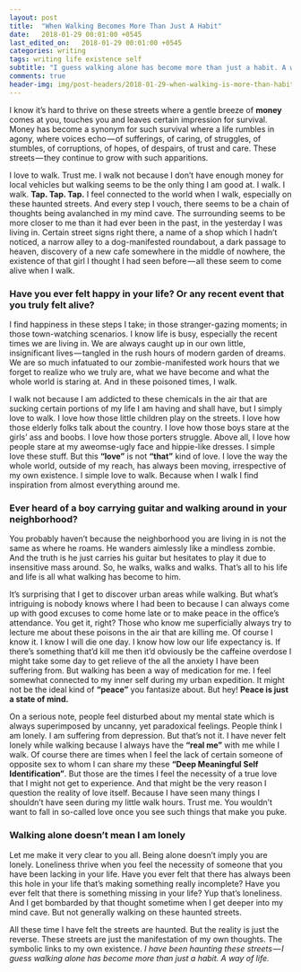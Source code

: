 ```yaml
---
layout: post
title:  "When Walking Becomes More Than Just A Habit"
date:   2018-01-29 00:01:00 +0545
last_edited_on:   2018-01-29 00:01:00 +0545
categories: writing
tags: writing life existence self
subtitle: "I guess walking alone has become more than just a habit. A way of life."
comments: true
header-img: img/post-headers/2018-01-29-when-walking-is-more-than-habit.jpg"
---
```

I know it’s hard to thrive on these streets where a gentle breeze of **money** comes at you, touches you and leaves certain impression for 
survival. Money has become a synonym for such survival where a life rumbles in agony, where voices echo — of sufferings, of caring, 
of struggles, of stumbles, of corruptions, of hopes, of despairs, of trust and care. These streets — they continue to grow with such 
apparitions.  

I love to walk. Trust me. I walk not because I don’t have enough money for local vehicles but walking seems to be the only thing I am good at. 
I walk. I walk. **Tap. Tap. Tap.** I feel connected to the world when I walk, especially on these haunted streets. And every step I vouch, 
there seems to be a chain of thoughts being avalanched in my mind cave. The surrounding seems to be more closer to me than it had ever been in 
the past, in the yesterday I was living in. Certain street signs right there, a name of a shop which I hadn’t noticed, a narrow alley to a 
dog-manifested roundabout, a dark passage to heaven, discovery of a new cafe somewhere in the middle of nowhere, the existence of that girl 
I thought I had seen before — all these seem to come alive when I walk.  

### Have you ever felt happy in your life? Or any recent event that you truly felt alive?  
I find happiness in these steps I take; in those stranger-gazing moments; in those town-watching scenarios. I know life is busy, especially the 
recent times we are living in. We are always caught up in our own little, insignificant lives — tangled in the rush hours of modern garden of 
dreams. We are so much infatuated to our zombie-manifested work hours that we forget to realize who we truly are, what we have become and what 
the whole world is staring at. And in these poisoned times, I walk.  

I walk not because I am addicted to these chemicals in the air that are sucking certain portions of my life I am having and shall have, but I 
simply love to walk. I love how those little children play on the streets. I love how those elderly folks talk about the country. I love how 
those boys stare at the girls’ ass and boobs. I love how those porters struggle. Above all, I love how people stare at my aweomse-ugly face and 
hippie-like dresses. I simple love these stuff. But this **“love”** is not **“that”** kind of love. I love the way the whole world, outside of 
my reach, has always been moving, irrespective of my own existence. I simple love to walk. Because when I walk I find inspiration from almost 
everything around me.  

### Ever heard of a boy carrying guitar and walking around in your neighborhood?
You probably haven’t because the neighborhood you are living in is not the same as where he roams. He wanders aimlessly like a mindless zombie. 
And the truth is he just carries his guitar but hesitates to play it due to insensitive mass around. So, he walks, walks and walks. That’s all 
to his life and life is all what walking has become to him.  

It’s surprising that I get to discover urban areas while walking. But what’s intriguing is nobody knows where I had been to because I can 
always come up with good excuses to come home late or to make peace in the office’s attendance. You get it, right? Those who know me 
superficially always try to lecture me about these poisons in the air that are killing me. Of course I know it. I know I will die one day. 
I know how low our life expectancy is. If there’s something that’d kill me then it’d obviously be the caffeine overdose I might take some day 
to get relieve of the all the anxiety I have been suffering from. But walking has been a way of medication for me. I feel somewhat connected to 
my inner self during my urban expedition. It might not be the ideal kind of **“peace”** you fantasize about. But hey! **Peace is just a state 
of mind.**  

On a serious note, people feel disturbed about my mental state which is always superimposed by uncanny, yet paradoxical feelings. People think 
I am lonely. I am suffering from depression. But that’s not it. I have never felt lonely while walking because I always have the **“real me”** 
with me while I walk. Of course there are times when I feel the lack of certain someone of opposite sex to whom I can share my these 
**“Deep Meaningful Self Identification”**. But those are the times I feel the necessity of a true love that I might not get to experience. 
And that might be the very reason I question the reality of love itself. Because I have seen many things I shouldn’t have seen during my little 
walk hours. Trust me. You wouldn’t want to fall in so-called love once you see such things that make you puke.  

### Walking alone doesn’t mean I am lonely
Let me make it very clear to you all. Being alone doesn’t imply you are lonely. Loneliness thrive when you feel the necessity of someone that 
you have been lacking in your life. Have you ever felt that there has always been this hole in your life that’s making something really 
incomplete? Have you ever felt that there is something missing in your life? Yup that’s loneliness. And I get bombarded by that thought 
sometime when I get deeper into my mind cave. But not generally walking on these haunted streets.  

All these time I have felt the streets are haunted. But the reality is just the reverse. These streets are just the manifestation of my own 
thoughts. The symbolic links to my own existence. *I have been haunting these streets — I guess walking alone has become more than just a habit. A way of life.*
